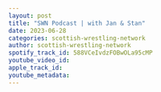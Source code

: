 ```yaml
---
layout: post
title: "SWN Podcast | with Jan & Stan"
date: 2023-06-28
categories: scottish-wrestling-network
author: scottish-wrestling-network
spotify_track_id: 588VCeIvdzFOBwOLa95cMP
youtube_video_id: 
apple_track_id: 
youtube_metadata: 
---
```

